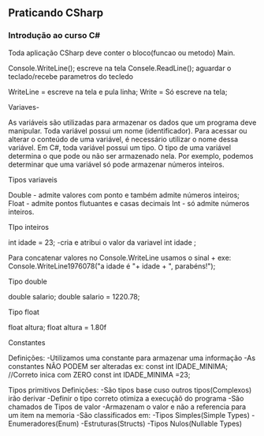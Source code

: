 ## Praticando CSharp

### Introdução ao curso C#

Toda aplicação CSharp deve conter o bloco(funcao ou metodo) Main.

Console.WriteLine(); escreve na tela
Consele.ReadLine(); aguardar o teclado/recebe parametros do tecledo

WriteLine = escreve na tela e pula linha;
Write = Só escreve na tela; 




Variaves-

As variáveis são utilizadas para armazenar os dados que um programa deve manipular. Toda
variável possui um nome (identificador). Para acessar ou alterar o conteúdo de uma variável, é necessário utilizar o nome dessa variável.
Em C#, toda variável possui um tipo. O tipo de uma variável determina o que pode ou não ser
armazenado nela. Por exemplo, podemos determinar que uma variável só pode armazenar números
inteiros.

Tipos variaveis

Double - admite valores com ponto e também admite números inteiros;
Float - admite pontos flutuantes e casas decimais 
Int - só admite números inteiros.

TIpo inteiros

int idade = 23; -cria e atribui o valor da variavel 
int idade ; 

Para concatenar valores no Console.WriteLine usamos o sinal + 
exe: Console.WriteLine1976078("a idade é "+ idade + ", parabéns!");


Tipo double

double salario;
double salario = 1220.78;


Tipo float

float altura;
float altura = 1.80f


Constantes

Definições:
-Utilizamos uma constante para armazenar uma informação
-As constantes NÃO PODEM ser alteradas
ex:
const int IDADE_MINIMA; //Correto inica com ZERO
const int IDADE_MINIMA =23;



Tipos primitivos
Definições:
-São tipos base cuso outros tipos(Complexos) irão derivar
-Definir o tipo correto otimiza a execuçãõ do programa
-São chamados de Tipos de valor
-Armazenam o valor e não a referencia para um item na memoria
-São classificados em:
    -Tipos Simples(Simple Types)
    -Enumeradores(Enum)
    -Estruturas(Structs)
    -Tipos Nulos(Nullable Types)



